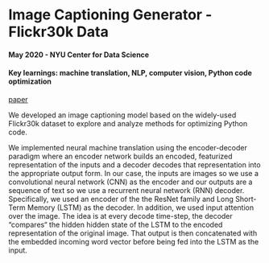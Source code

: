# Image Captioning Generator - Flickr30k Data

#### May 2020 - NYU Center for Data Science
#### Key learnings: machine translation, NLP, computer vision, Python code optimization

[paper](Flickr30k_Report.pdf)

We developed an image captioning model based on the widely-used Flickr30k dataset to explore and analyze methods for optimizing Python code.

We implemented neural machine translation using the encoder-decoder paradigm where an encoder network builds an encoded, featurized representation of the inputs and a decoder decodes that representation into the appropriate output form. In our case, the inputs are images so we use a convolutional neural network (CNN) as the encoder and our outputs are a sequence of text so we use a recurrent neural network (RNN) decoder. Specifically, we used an encoder of the the ResNet family and Long Short-Term Memory (LSTM) as the decoder. In addition, we used input attention over the image. The idea is at every decode time-step, the decoder “compares“ the hidden hidden state of the LSTM to the encoded representation of the original image. That output is then concatenated with the embedded incoming word vector before being fed into the LSTM as the input.
